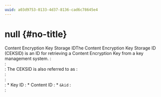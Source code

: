 ```yaml
---
uuid: a03d9753-0133-4d37-8136-cad6c78645e4
---
```


# null {#no-title}

Content Encryption Key Storage IDThe Content Encryption Key Storage ID (CEKSID) is an ID for retrieving a Content Encryption Key from a key management system.
:    
:    
:    The CEKSID is also referred to as
:    
:    
:    
:    * Key ID
:    * Content ID
:    * `&kid`
:    
:    
